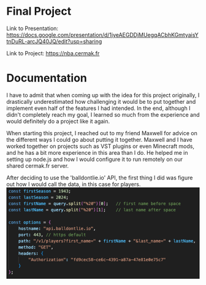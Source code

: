 # Final Project

Link to Presentation: https://docs.google.com/presentation/d/1jyeAEGDDjMUegqACbhKGmtyaisYtnDuRL-arcJQ40JQ/edit?usp=sharing

Link to Project: https://nba.cermak.fr

# Documentation

I have to admit that when coming up with the idea for this project originally, I drastically underestimated how challenging it would be to put together and implement even half of the features I had intended. In the end, although I didn't completely reach my goal, I learned so much from the experience and would definitely do a project like it again. 

When starting this project, I reached out to my friend Maxwell for advice on the different ways I could go about putting it together. Maxwell and I have worked together on projects such as VST plugins or even Minecraft mods, and he has a bit more experience in this area than I do. He helped me in setting up node.js and how I would configure it to run remotely on our shared cermak.fr server.

After deciding to use the 'balldontlie.io' API, the first thing I did was figure out how I would call the data, in this case for players. 
![](img/callplayer.png)
